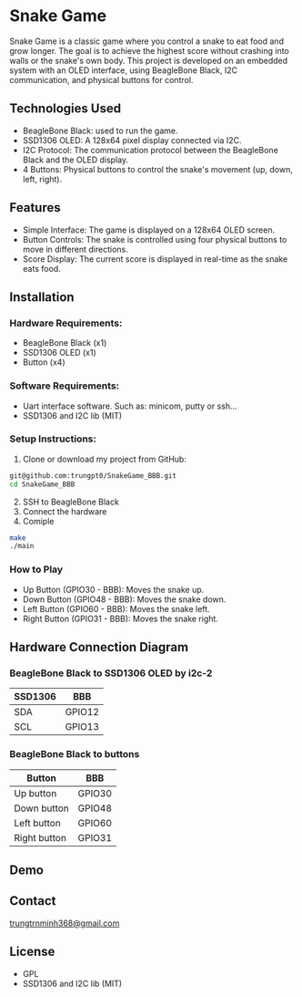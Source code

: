 # Snake Game
Snake Game is a classic game where you control a snake to eat food and grow longer. The goal is to achieve the highest score without crashing into walls or the snake's own body. This project is developed on an embedded system with an OLED interface, using BeagleBone Black, I2C communication, and physical buttons for control.
## Technologies Used
- BeagleBone Black: used to run the game.
- SSD1306 OLED: A 128x64 pixel display connected via I2C.
- I2C Protocol: The communication protocol between the BeagleBone Black and the OLED display.
- 4 Buttons: Physical buttons to control the snake's movement (up, down, left, right).
## Features
- Simple Interface: The game is displayed on a 128x64 OLED screen.
- Button Controls: The snake is controlled using four physical buttons to move in different directions.
- Score Display: The current score is displayed in real-time as the snake eats food.
## Installation
### Hardware Requirements:
- BeagleBone Black (x1)
- SSD1306 OLED (x1)
- Button (x4)
### Software Requirements:
- Uart interface software. Such as: minicom, putty or ssh...
- SSD1306 and I2C lib (MIT)
### Setup Instructions:
1. Clone or download my project from GitHub:
```bash
git@github.com:trungpt0/SnakeGame_BBB.git
cd SnakeGame_BBB
```
2. SSH to BeagleBone Black
3. Connect the hardware
4. Comiple
```bash
make
./main
```
### How to Play
- Up Button (GPIO30 - BBB): Moves the snake up.
- Down Button (GPIO48 - BBB): Moves the snake down.
- Left Button (GPIO60 - BBB): Moves the snake left.
- Right Button (GPIO31 - BBB): Moves the snake right.
## Hardware Connection Diagram
### BeagleBone Black to SSD1306 OLED by i2c-2
|SSD1306|BBB|
|----------|----------|
|SDA|GPIO12|
|SCL|GPIO13|
### BeagleBone Black to buttons
|Button|BBB|
|----------|----------|
|Up button|GPIO30|
|Down button|GPIO48|
|Left button|GPIO60|
|Right button|GPIO31|
## Demo
## Contact
trungtrnminh368@gmail.com
## License
- GPL
- SSD1306 and I2C lib (MIT)